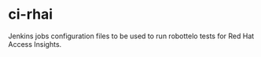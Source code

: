 ci-rhai
============

Jenkins jobs configuration files to be used to run robottelo tests for Red Hat Access Insights.
